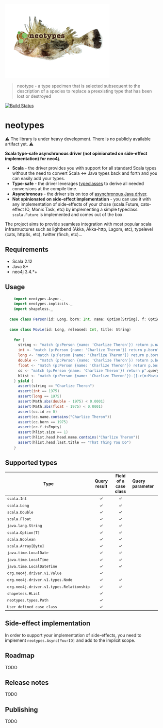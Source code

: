 ![Logo](neotypes.png)

> neotype - a type specimen that is selected subsequent to the description of a species to replace a preexisting type that has been lost or destroyed

[![Build Status](https://travis-ci.org/neotypes/neotypes.svg?branch=master)](https://travis-ci.org/neotypes/neotypes)

# neotypes

:warning: The library is under heavy development. There is no publicly available artifact yet. :warning:

**Scala type-safe asynchronous driver (not opinionated on side-effect implementation) for neo4j**.

* **Scala** - the driver provides you with support for all standard Scala types without the need to convert Scala <-> Java types back and forth and you can easily add your types.
* **Type-safe** - the driver leverages [typeclasses](https://blog.scalac.io/2017/04/19/typeclasses-in-scala.html) to derive all needed conversions at the compile time.
* **Asynchronous** - the driver sits on top of [asynchronous Java driver](https://neo4j.com/blog/beta-release-java-driver-async-api-neo4j/).
* **Not opinionated on side-effect implementation** - you can use it with any implementation of side-effects of your chose (scala.Future, cats-effect
 IO, Monix Task, etc) by implementing a simple typeclass. `scala.Future` is implemented and comes out of the box.

The project aims to provide seamless integration with most popular scala infrastructures such as lightbend (Akka, Akka-http, Lagom, etc), typelevel (cats, http4s, etc), twitter (finch, etc)...


## Requirements

* Scala 2.12
* Java 8+
* neo4j 3.4.*+

## Usage

```scala
    import neotypes.Async._
    import neotypes.implicits._
    import shapeless._

  case class Person(id: Long, born: Int, name: Option[String], f: Option[Int])

  case class Movie(id: Long, released: Int, title: String)

    for {
      string <- "match (p:Person {name: 'Charlize Theron'}) return p.name".query[String]().single(s)
      int <- "match (p:Person {name: 'Charlize Theron'}) return p.born".query[Int]().single(s)
      long <- "match (p:Person {name: 'Charlize Theron'}) return p.born".query[Long]().single(s)
      double <- "match (p:Person {name: 'Charlize Theron'}) return p.born".query[Double]().single(s)
      float <- "match (p:Person {name: 'Charlize Theron'}) return p.born".query[Float]().single(s)
      cc <- "match (p:Person {name: 'Charlize Theron'}) return p".query[Person]().single(s)
      hlist <- "match (p:Person {name: 'Charlize Theron'})-[]->(m:Movie) return p,m".query[Person :: Movie :: HNil]().list(s)
    } yield {
      assert(string == "Charlize Theron")
      assert(int == 1975)
      assert(long == 1975)
      assert(Math.abs(double - 1975) < 0.0001)
      assert(Math.abs(float - 1975) < 0.0001)
      assert(cc.id >= 0)
      assert(cc.name.contains("Charlize Theron"))
      assert(cc.born == 1975)
      assert(cc.f.isEmpty)
      assert(hlist.size == 1)
      assert(hlist.head.head.name.contains("Charlize Theron"))
      assert(hlist.head.last.title == "That Thing You Do")
    }
```

## Supported types


| Type                                      | Query result   | Field of a case class | Query parameter  |
| ----------------------------------------- |:--------------:| :--------------------:|:-----------------|
| `scala.Int                             `  | ✓              |✓||
| `scala.Long                            `  | ✓              |✓||
| `scala.Double                          `  | ✓              |✓||
| `scala.Float                           `  | ✓              |✓||
| `java.lang.String                      `  | ✓              |✓||
| `scala.Option[T]                       `  | ✓              |✓||
| `scala.Boolean                         `  | ✓              |✓||
| `scala.Array[Byte]                     `  | ✓              |✓||
| `java.time.LocalDate                   `  | ✓              |✓||
| `java.time.LocalTime                   `  | ✓              |✓||
| `java.time.LocalDateTime               `  | ✓              |✓||
| `org.neo4j.driver.v1.Value             `  | ✓              |||
| `org.neo4j.driver.v1.types.Node        `  | ✓              |✓||
| `org.neo4j.driver.v1.types.Relationship`  | ✓              |✓||
| `shapeless.HList                       `  | ✓              |||
| `neotypes.types.Path                   `  | ✓              |||
| `User defined case class               `  | ✓              |||


## Side-effect implementation

In order to support your implementation of side-effects, you need to implement `neotypes.Async[YourIO]` and add to the implicit scope.

## Roadmap

TODO

## Release notes

TODO

## Publishing

TODO
